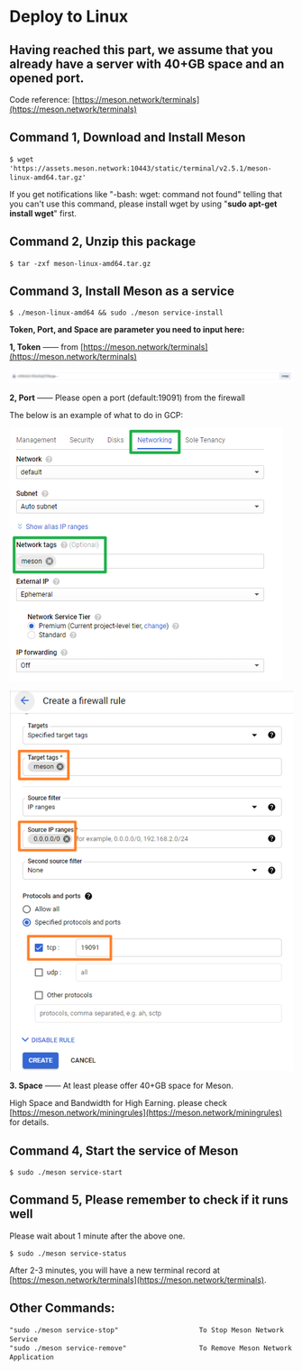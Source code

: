 # Deploy to Linux

## Having reached this part, we assume that you already have a server with 40+GB space and an opened port.

Code reference: [https://meson.network/terminals](https://meson.network/terminals)



## Command 1, Download and Install Meson

```text
$ wget 'https://assets.meson.network:10443/static/terminal/v2.5.1/meson-linux-amd64.tar.gz'
```

If you get notifications like "-bash: wget: command not found" telling that you can't use this command, please install wget by using "**sudo apt-get install wget**" first.

## Command 2, Unzip this package

```text
$ tar -zxf meson-linux-amd64.tar.gz
```

## Command 3, Install Meson as a service

```text
$ ./meson-linux-amd64 && sudo ./meson service-install

```

**Token, Port, and Space are parameter you need to input here:**

**1, Token** —— from [https://meson.network/terminals](https://meson.network/terminals)

![Please input your own Token. This is your ID.](../.gitbook/assets/image%20%288%29.png)

**2, Port** —— Please open a port \(default:19091\) from the firewall

The below is an example of what to do in GCP:

![](../.gitbook/assets/image%20%285%29.png)

![](../.gitbook/assets/image%20%283%29.png)

**3. Space** —— At least please offer 40+GB space for Meson.

High Space and Bandwidth for High Earning. please check [https://meson.network/miningrules](https://meson.network/miningrules) for details.

## Command 4, Start the service of Meson

```text
$ sudo ./meson service-start
```

## Command 5, Please remember to check if it runs well

Please wait about 1 minute after the above one.

```text
$ sudo ./meson service-status
```

After 2-3 minutes, you will have a new terminal record at [https://meson.network/terminals](https://meson.network/terminals).

## **Other Commands:**

```text
"sudo ./meson service-stop"                    To Stop Meson Network Service
"sudo ./meson service-remove"                  To Remove Meson Network Application
```

